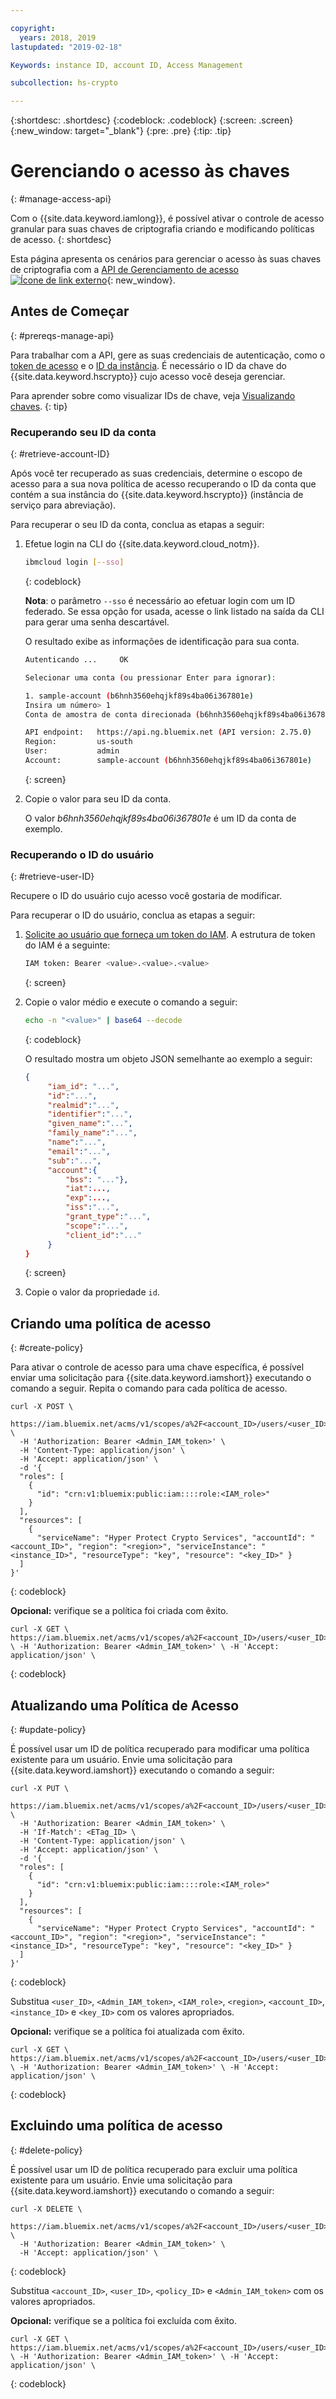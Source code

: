 ```yaml
---

copyright:
  years: 2018, 2019
lastupdated: "2019-02-18"

Keywords: instance ID, account ID, Access Management

subcollection: hs-crypto

---
```


{:shortdesc: .shortdesc}
{:codeblock: .codeblock}
{:screen: .screen}
{:new_window: target="_blank"}
{:pre: .pre}
{:tip: .tip}

# Gerenciando o acesso às chaves
{: #manage-access-api}

Com o {{site.data.keyword.iamlong}}, é possível ativar o controle de acesso granular para suas chaves de
criptografia criando e modificando políticas de acesso.
{: shortdesc}

Esta página apresenta os cenários para gerenciar o acesso às suas chaves de criptografia com a [API de Gerenciamento de acesso ![Ícone de link externo](../../icons/launch-glyph.svg "Ícone de link externo")](https://iampap.ng.bluemix.net/v1/docs/#/Policies/post_v1_policies){: new_window}.

## Antes de Começar
{: #prereqs-manage-api}

Para trabalhar com a API, gere as suas credenciais de autenticação, como o [token de acesso](/docs/services/hs-crypto/access-api.html#retrieve-token) e o [ID da instância](/docs/services/hs-crypto/access-api.html#retrieve-instance-ID). É necessário o ID da chave do {{site.data.keyword.hscrypto}} cujo acesso você deseja gerenciar.

Para aprender sobre como visualizar IDs de chave, veja [Visualizando chaves](/docs/services/hs-crypto/view-keys.html).
{: tip}

### Recuperando seu ID da conta
{: #retrieve-account-ID}

Após você ter recuperado as suas credenciais, determine o escopo de acesso para a sua nova política de acesso recuperando o ID da conta que contém a sua instância do {{site.data.keyword.hscrypto}} (instância de serviço para abreviação).

Para recuperar o seu ID da conta, conclua as etapas a seguir:

1. Efetue login na CLI do {{site.data.keyword.cloud_notm}}.
    ```sh
    ibmcloud login [--sso]
    ```
    {: codeblock}

    **Nota**: o parâmetro `--sso` é necessário ao efetuar login com um ID federado. Se essa opção for usada, acesse o link listado na saída da CLI para gerar uma senha descartável.

    O resultado exibe as informações de identificação para sua conta.

    ```sh
    Autenticando ...     OK

    Selecionar uma conta (ou pressionar Enter para ignorar):

    1. sample-account (b6hnh3560ehqjkf89s4ba06i367801e)
    Insira um número> 1
    Conta de amostra de conta direcionada (b6hnh3560ehqjkf89s4ba06i367801e)

    API endpoint:   https://api.ng.bluemix.net (API version: 2.75.0)
    Region:         us-south
    User:           admin
    Account:        sample-account (b6hnh3560ehqjkf89s4ba06i367801e)
    ```
    {: screen}

2. Copie o valor para seu ID da conta.

    O valor _b6hnh3560ehqjkf89s4ba06i367801e_ é um ID da conta de exemplo.

### Recuperando o ID do usuário
{: #retrieve-user-ID}

Recupere o ID do usuário cujo acesso você gostaria de modificar.

Para recuperar o ID do usuário, conclua as etapas a seguir:

1. [Solicite ao usuário que forneça um token do IAM](/docs/services/hs-crypto/access-api.html#retrieve-token).
    A estrutura de token do IAM é a seguinte:

    ```sh
    IAM token: Bearer <value>.<value>.<value>
    ```
    {: screen}

2. Copie o valor médio e execute o comando a seguir:
    ```sh
    echo -n "<value>" | base64 --decode
    ```
    {: codeblock}

    O resultado mostra um objeto JSON semelhante ao exemplo a seguir:
   ```json
   {
        "iam_id": "...",
        "id":"...",
        "realmid":"...",
        "identifier":"...",
        "given_name":"...",
        "family_name":"...",
        "name":"...",
        "email":"...",
        "sub":"...",
        "account":{
            "bss": "..."},
            "iat":...,
            "exp":...,
            "iss":"...",
            "grant_type":"...",
            "scope":"...",
            "client_id":"..."
        }
   }
   ```
   {: screen}

4. Copie o valor da propriedade `id`.

## Criando uma política de acesso
{: #create-policy}

Para ativar o controle de acesso para uma chave específica, é possível enviar uma solicitação para {{site.data.keyword.iamshort}} executando o comando a seguir. Repita o comando para cada política de acesso.

```cURL
curl -X POST \
  https://iam.bluemix.net/acms/v1/scopes/a%2F<account_ID>/users/<user_ID>/policies \
  -H 'Authorization: Bearer <Admin_IAM_token>' \
  -H 'Content-Type: application/json' \
  -H 'Accept: application/json' \
  -d '{
  "roles": [
    {
      "id": "crn:v1:bluemix:public:iam::::role:<IAM_role>"
    }
  ],
  "resources": [
    {
      "serviceName": "Hyper Protect Crypto Services", "accountId": "<account_ID>", "region": "<region>", "serviceInstance": "<instance_ID>", "resourceType": "key", "resource": "<key_ID>" }
  ]
}'
```
{: codeblock}

<!-- If you need to manage access to keys within a specified Cloud Foundry org and space, replace `serviceInstance` with `organizationId` and `spaceId`. To learn more, see the [Access Management API reference doc ![External link icon](../../icons/launch-glyph.svg "External link icon")](https://iampap.ng.bluemix.net/v1/docs/#!/Access_Policies/){: new_window}.
{: tip}

Replace `<user_ID>`, `<Admin_IAM_token>`, `<IAM_role>`, `<region>`, `<account_ID>`, `<instance_ID>`, and `<key_ID>` with the appropriate values. -->

**Opcional:** verifique se a política foi criada com êxito.

```cURL
curl -X GET \ https://iam.bluemix.net/acms/v1/scopes/a%2F<account_ID>/users/<user_ID>/policies \ -H 'Authorization: Bearer <Admin_IAM_token>' \ -H 'Accept: application/json' \
```
{: codeblock}


## Atualizando uma Política de Acesso
{: #update-policy}

É possível usar um ID de política recuperado para modificar uma política existente para um usuário. Envie uma solicitação para {{site.data.keyword.iamshort}} executando o comando a seguir:

```cURL
curl -X PUT \
  https://iam.bluemix.net/acms/v1/scopes/a%2F<account_ID>/users/<user_ID>/policies/<policy_ID> \
  -H 'Authorization: Bearer <Admin_IAM_token>' \
  -H 'If-Match': <ETag_ID> \
  -H 'Content-Type: application/json' \
  -H 'Accept: application/json' \
  -d '{
  "roles": [
    {
      "id": "crn:v1:bluemix:public:iam::::role:<IAM_role>"
    }
  ],
  "resources": [
    {
      "serviceName": "Hyper Protect Crypto Services", "accountId": "<account_ID>", "region": "<region>", "serviceInstance": "<instance_ID>", "resourceType": "key", "resource": "<key_ID>" }
  ]
}'
```
{: codeblock}

Substitua `<user_ID>`, `<Admin_IAM_token>`, `<IAM_role>`, `<region>`, `<account_ID>`, `<instance_ID>` e `<key_ID>`  com os valores apropriados.

**Opcional:** verifique se a política foi atualizada com êxito.

```cURL
curl -X GET \ https://iam.bluemix.net/acms/v1/scopes/a%2F<account_ID>/users/<user_ID>/policies \ -H 'Authorization: Bearer <Admin_IAM_token>' \ -H 'Accept: application/json' \
```
{: codeblock}

## Excluindo uma política de acesso
{: #delete-policy}

É possível usar um ID de política recuperado para excluir uma política existente para um usuário. Envie uma solicitação para {{site.data.keyword.iamshort}} executando o comando a seguir:

```cURL
curl -X DELETE \
  https://iam.bluemix.net/acms/v1/scopes/a%2F<account_ID>/users/<user_ID>/policies/<policy_ID> \
  -H 'Authorization: Bearer <Admin_IAM_token>' \
  -H 'Accept: application/json' \
```
{: codeblock}

Substitua `<account_ID>`, `<user_ID>`, `<policy_ID>` e `<Admin_IAM_token>`  com os valores apropriados.

**Opcional:** verifique se a política foi excluída com êxito.

```cURL
curl -X GET \ https://iam.bluemix.net/acms/v1/scopes/a%2F<account_ID>/users/<user_ID>/policies \ -H 'Authorization: Bearer <Admin_IAM_token>' \ -H 'Accept: application/json' \
```
{: codeblock}
